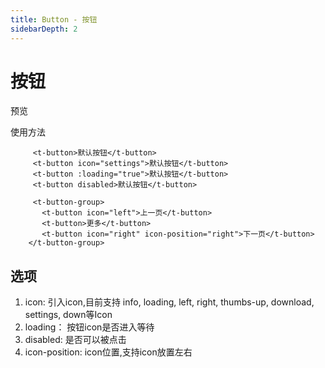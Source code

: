 ```yaml
---
title: Button - 按钮
sidebarDepth: 2
---
```


# 按钮

预览

<ClientOnly>
<button-demos></button-demos>  
</ClientOnly>

使用方法

```
     <t-button>默认按钮</t-button>
     <t-button icon="settings">默认按钮</t-button>
     <t-button :loading="true">默认按钮</t-button>
     <t-button disabled>默认按钮</t-button>

     <t-button-group>
       <t-button icon="left">上一页</t-button>
       <t-button>更多</t-button>
       <t-button icon="right" icon-position="right">下一页</t-button>
    </t-button-group>
```

## 选项
 1. icon: 引入icon,目前支持 info, loading, left, right, thumbs-up, download, settings, down等Icon
 2. loading： 按钮icon是否进入等待
 3. disabled: 是否可以被点击
 4. icon-position: icon位置,支持icon放置左右
 